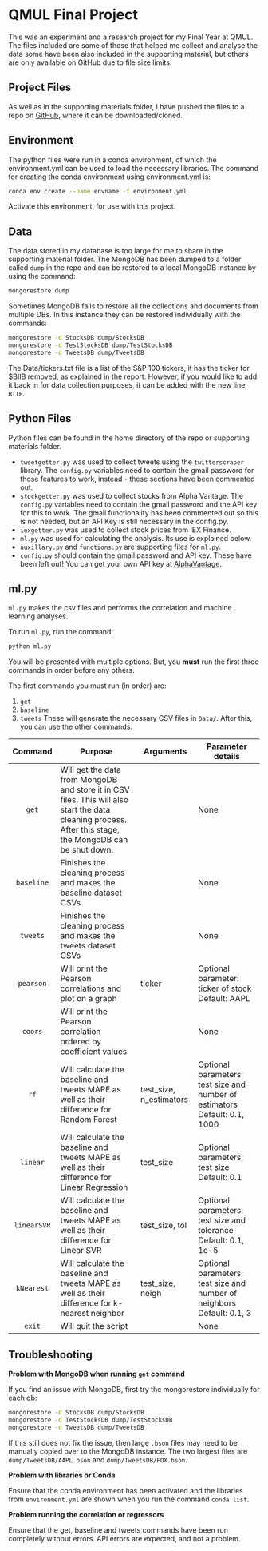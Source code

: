 # QMUL Final Project
This was an experiment and a research project for my Final Year at QMUL. The files included are some of those that helped me collect and analyse the data some have been also included in the supporting material, but others are only available on GitHub due to file size limits.

## Project Files
As well as in the supporting materials folder, I have pushed the files to a repo on [GitHub](https://github.com/DavidSint/Final-Project), where it can be downloaded/cloned.

## Environment
The python files were run in a conda environment, of which the environment.yml can be used to load the necessary libraries. The command for creating the conda environment using environment.yml is:
```bash
conda env create --name envname -f environment.yml
```
Activate this environment, for use with this project.

## Data
The data stored in my database is too large for me to share in the supporting material folder. The MongoDB has been dumped to a folder called `dump` in the repo and can be restored to a local MongoDB instance by using the command:
```bash
mongorestore dump
```
Sometimes MongoDB fails to restore all the collections and documents from multiple DBs. In this instance they can be restored individually with the commands:
```bash
mongorestore -d StocksDB dump/StocksDB
mongorestore -d TestStocksDB dump/TestStocksDB
mongorestore -d TweetsDB dump/TweetsDB
```

The Data/tickers.txt file is a list of the S&P 100 tickers, it has the ticker for $BIIB removed, as explained in the report. However, if you would like to add it back in for data collection purposes, it can be added with the new line, `BIIB`.

## Python Files
Python files can be found in the home directory of the repo or supporting materials folder.

* `tweetgetter.py` was used to collect tweets using the `twitterscraper` library. The `config.py` variables need to contain the gmail password for those features to work, instead - these sections have been commented out.
* `stockgetter.py` was used to collect stocks from Alpha Vantage. The `config.py` variables need to contain the gmail password and the API key for this to work. The gmail functionality has been commented out so this is not needed, but an API Key is still necessary in the config.py.
* `iexgetter.py` was used to collect stock prices from IEX Finance.
* `ml.py` was used for calculating the analysis. Its use is explained below.
* `auxillary.py` and `functions.py` are supporting files for `ml.py`.
* `config.py` should contain the gmail password and API key. These have been left out! You can get your own API key at [AlphaVantage](https://www.alphavantage.co/support/#api-key).

## ml.py
`ml.py` makes the csv files and performs the correlation and machine learning analyses.

To run `ml.py`, run the command:
```bash
python ml.py
```
You will be presented with multiple options. But, you **must** run the first three commands in order before any others.

The first commands you must run (in order) are:
1. `get`
2. `baseline`
3. `tweets`
These will generate the necessary CSV files in `Data/`. After this, you can use the other commands. 



| Command | Purpose | Arguments | Parameter details |
|:---:|---|---|---|
| `get` | Will get the data from MongoDB and store it in CSV files. This will also start the data cleaning process. After this stage, the MongoDB can be shut down. | | None |
| `baseline` | Finishes the cleaning process and makes the baseline dataset CSVs | | None |
| `tweets` | Finishes the cleaning process and makes the tweets dataset CSVs | | None |
| `pearson` | Will print the Pearson correlations and plot on a graph | ticker | Optional parameter: ticker of stock Default: AAPL |
| `coors` | Will print the Pearson correlation ordered by coefficient values | | None |
| `rf` | Will calculate the baseline and tweets MAPE as well as their difference for Random Forest | test_size, n_estimators | Optional parameters: test size and number of estimators Default: 0.1, 1000 |
| `linear` | Will calculate the baseline and tweets MAPE as well as their difference for Linear Regression | test_size | Optional parameters: test size Default: 0.1 |
| `linearSVR` | Will calculate the baseline and tweets MAPE as well as their difference for Linear SVR | test_size, tol | Optional parameters: test size and tolerance Default: 0.1, 1e-5 |
| `kNearest` | Will calculate the baseline and tweets MAPE as well as their difference for k-nearest neighbor | test_size, neigh | Optional parameters: test size and number of neighbors Default: 0.1, 3 |
| `exit` | Will quit the script | | None |

## Troubleshooting
**Problem with MongoDB when running `get` command**

If you find an issue with MongoDB, first try the mongorestore individually for each db:
```bash
mongorestore -d StocksDB dump/StocksDB
mongorestore -d TestStocksDB dump/TestStocksDB
mongorestore -d TweetsDB dump/TweetsDB
```
If this still does not fix the issue, then large `.bson` files may need to be manually copied over to the MongoDB instance. The two largest files are `dump/TweetsDB/AAPL.bson` and `dump/TweetsDB/FOX.bson`.

**Problem with libraries or Conda**

Ensure that the conda environment has been activated and the libraries from `environment.yml` are shown when you run the command `conda list`.

**Problem running the correlation or regressors**

Ensure that the get, baseline and tweets commands have been run completely without errors. API errors are expected, and not a problem.
